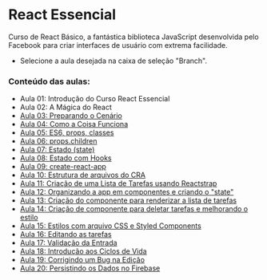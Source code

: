 # React Essencial

Curso de React Básico, a fantástica biblioteca JavaScript desenvolvida pelo Facebook para criar interfaces de usuário com extrema facilidade.

- Selecione a aula desejada na caixa de seleção "Branch".

### Conteúdo das aulas:

- Aula 01: Introdução do Curso React Essencial
- Aula 02: A Mágica do React
- [Aula 03: Preparando o Cenário](https://github.com/ja-gaeta/react-essencial/tree/aula-03)
- [Aula 04: Como a Coisa Funciona](https://github.com/ja-gaeta/react-essencial/tree/aula-04)
- [Aula 05: ES6, props, classes](https://github.com/ja-gaeta/react-essencial/tree/aula-05)
- [Aula 06: props.children](https://github.com/ja-gaeta/react-essencial/tree/aula-06)
- [Aula 07: Estado (state)](https://github.com/ja-gaeta/react-essencial/tree/aula-07)
- [Aula 08: Estado com Hooks](https://github.com/ja-gaeta/react-essencial/tree/aula-08)
- [Aula 09: create-react-app](https://github.com/ja-gaeta/react-essencial/tree/aula-09)
- [Aula 10: Estrutura de arquivos do CRA](https://github.com/ja-gaeta/react-essencial/tree/aula-10)
- [Aula 11: Criação de uma Lista de Tarefas usando Reactstrap](https://github.com/ja-gaeta/react-essencial/tree/aula-11)
- [Aula 12: Organizando a app em componentes e criando o "state"](https://github.com/ja-gaeta/react-essencial/tree/aula-12)
- [Aula 13: Criação do componente para renderizar a lista de tarefas](https://github.com/ja-gaeta/react-essencial/tree/aula-13)
- [Aula 14: Criação de componente para deletar tarefas e melhorando o estilo](https://github.com/ja-gaeta/react-essencial/tree/aula-14)
- [Aula 15: Estilos com arquivo CSS e Styled Components](https://github.com/ja-gaeta/react-essencial/tree/aula-15)
- [Aula 16: Editando as tarefas](https://github.com/ja-gaeta/react-essencial/tree/aula-16)
- [Aula 17: Validação da Entrada](https://github.com/ja-gaeta/react-essencial/tree/aula-17)
- [Aula 18: Introdução aos Ciclos de Vida](https://github.com/ja-gaeta/react-essencial/tree/aula-18)
- [Aula 19: Corrigindo um Bug na Edição](https://github.com/ja-gaeta/react-essencial/tree/aula-19)
- [Aula 20: Persistindo os Dados no Firebase](https://github.com/ja-gaeta/react-essencial/tree/aula-20)
